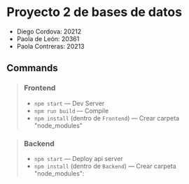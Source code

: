 # Proyecto 2 de bases de datos 
- Diego Cordova: 20212
- Paola de León: 20361
- Paola Contreras: 20213

## Commands

> ### Frontend 
> - `npm start` — Dev Server 
> - `npm run build` — Compile
> - `npm install` (dentro de `Frontend`) — Crear carpeta "node_modules"

> ### Backend
> - `npm start` — Deploy api server
> - `npm install` (dentro de `Backend`) — Crear carpeta "node_modules":
